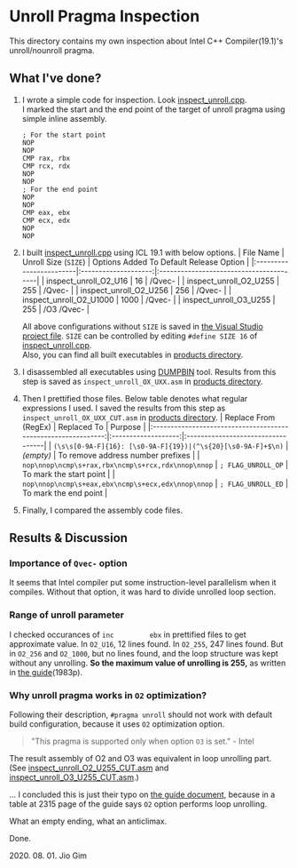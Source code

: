 Unroll Pragma Inspection
========================

This directory contains my own inspection about Intel C++ Compiler(19.1)'s unroll/nounroll pragma.


What I've done?
---------------

1. I wrote a simple code for inspection. Look [inspect_unroll.cpp](https://github.com/wldh-g/CITE700J-Homework/blob/master/A-Unroll_Pragma/inspect_unroll.cpp).\
   I marked the start and the end point of the target of unroll pragma using simple inline assembly.
   ```assembly
   ; For the start point
   NOP
   NOP
   CMP rax, rbx
   CMP rcx, rdx
   NOP
   NOP
   ; For the end point
   NOP
   NOP
   CMP eax, ebx
   CMP ecx, edx
   NOP
   NOP
   ```
2. I built [inspect_unroll.cpp](https://github.com/wldh-g/CITE700J-Homework/blob/master/A-Unroll_Pragma/inspect_unroll.cpp) using ICL 19.1 with below options.
   |        File Name        | Unroll Size (`SIZE`) | Options Added To Default Release Option |
   |:------------------------|:--------------------:|:----------------------------------------|
   | inspect_unroll_O2_U16   | 16                   | /Qvec-                                  |
   | inspect_unroll_O2_U255  | 255                  | /Qvec-                                  |
   | inspect_unroll_O2_U256  | 256                  | /Qvec-                                  |
   | inspect_unroll_O2_U1000 | 1000                 | /Qvec-                                  |
   | inspect_unroll_O3_U255  | 255                  | /O3 /Qvec-                              |

   All above configurations without `SIZE` is saved in [the Visual Studio project file](https://github.com/wldh-g/CITE700J-Homework/blob/master/A-Unroll_Pragma/inspect_unroll.vcxproj). `SIZE` can be controlled by editing `#define SIZE 16` of [inspect_unroll.cpp](https://github.com/wldh-g/CITE700J-Homework/blob/master/A-Unroll_Pragma/inspect_unroll.cpp#L6).\
   Also, you can find all built executables in [products directory](https://github.com/wldh-g/CITE700J-Homework/blob/master/A-Unroll_Pragma/products/).
3. I disassembled all executables using [DUMPBIN](https://docs.microsoft.com/cpp/build/reference/dumpbin-reference?view=vs-2019) tool. Results from this step is saved as `inspect_unroll_OX_UXX.asm` in [products directory](https://github.com/wldh-g/CITE700J-Homework/blob/master/A-Unroll_Pragma/products/).
4. Then I prettified those files. Below table denotes what regular expressions I used. I saved the results from this step as `inspect_unroll_OX_UXX_CUT.asm` in [products directory](https://github.com/wldh-g/CITE700J-Homework/blob/master/A-Unroll_Pragma/products/).
   |                     Replace From (RegEx)                      |     Replaced To     |              Purpose              |
   |:-------------------------------------------------------------:|:-------------------:|:----------------------------------|
   | `(\s\s[0-9A-F]{16}: [\s0-9A-F]{19})|(^\s{20}[\s0-9A-F]+$\n)`  | *(empty)*           | To remove address number prefixes |
   | `nop\nnop\ncmp\s+rax,rbx\ncmp\s+rcx,rdx\nnop\nnop`            | `; FLAG_UNROLL_OP`  | To mark the start point           |
   | `nop\nnop\ncmp\s+eax,ebx\ncmp\s+ecx,edx\nnop\nnop`            | `; FLAG_UNROLL_ED`  | To mark the end point             |
5. Finally, I compared the assembly code files.


Results & Discussion
--------------------

### Importance of `Qvec-` option

It seems that Intel compiler put some instruction-level parallelism when it compiles. Without that option, it was hard to divide unrolled loop section.

### Range of unroll parameter

I checked occurances of `inc         ebx` in prettified files to get approximate value. In `O2_U16`, 12 lines found. In `O2_255`, 247 lines found. But in `O2_256` and `O2_1000`, but no lines found, and the loop structure was kept without any unrolling. **So the maximum value of unrolling is 255,** as written in [the guide](https://go.wldh.org/icl-19-1-guide.pdf)(1983p).

### Why unroll pragma works in `O2` optimization?

Following their description, `#pragma unroll` should not work with default build configuration, because it uses `O2` optimization option.

> "This pragma is supported only when option `O3` is set." - Intel

The result assembly of O2 and O3 was equivalent in loop unrolling part. (See [inspect_unroll_O2_U255_CUT.asm](https://github.com/wldh-g/CITE700J-Homework/blob/master/A-Unroll_Pragma/products/inspect_unroll_O2_U255_CUT.asm) and [inspect_unroll_O3_U255_CUT.asm](https://github.com/wldh-g/CITE700J-Homework/blob/master/A-Unroll_Pragma/products/inspect_unroll_O3_U255_CUT.asm).)

... I concluded this is just their typo on [the guide document](https://go.wldh.org/icl-19-1-guide.pdf), because in a table at 2315 page of the guide says `O2` option performs loop unrolling.

What an empty ending, what an anticlimax.

Done.

2020\. 08. 01. Jio Gim
